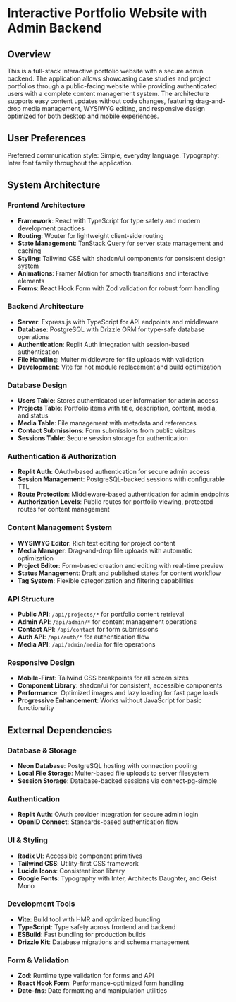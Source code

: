 # Interactive Portfolio Website with Admin Backend

## Overview

This is a full-stack interactive portfolio website with a secure admin backend. The application allows showcasing case studies and project portfolios through a public-facing website while providing authenticated users with a complete content management system. The architecture supports easy content updates without code changes, featuring drag-and-drop media management, WYSIWYG editing, and responsive design optimized for both desktop and mobile experiences.

## User Preferences

Preferred communication style: Simple, everyday language.
Typography: Inter font family throughout the application.

## System Architecture

### Frontend Architecture
- **Framework**: React with TypeScript for type safety and modern development practices
- **Routing**: Wouter for lightweight client-side routing
- **State Management**: TanStack Query for server state management and caching
- **Styling**: Tailwind CSS with shadcn/ui components for consistent design system
- **Animations**: Framer Motion for smooth transitions and interactive elements
- **Forms**: React Hook Form with Zod validation for robust form handling

### Backend Architecture
- **Server**: Express.js with TypeScript for API endpoints and middleware
- **Database**: PostgreSQL with Drizzle ORM for type-safe database operations
- **Authentication**: Replit Auth integration with session-based authentication
- **File Handling**: Multer middleware for file uploads with validation
- **Development**: Vite for hot module replacement and build optimization

### Database Design
- **Users Table**: Stores authenticated user information for admin access
- **Projects Table**: Portfolio items with title, description, content, media, and status
- **Media Table**: File management with metadata and references
- **Contact Submissions**: Form submissions from public visitors
- **Sessions Table**: Secure session storage for authentication

### Authentication & Authorization
- **Replit Auth**: OAuth-based authentication for secure admin access
- **Session Management**: PostgreSQL-backed sessions with configurable TTL
- **Route Protection**: Middleware-based authentication for admin endpoints
- **Authorization Levels**: Public routes for portfolio viewing, protected routes for content management

### Content Management System
- **WYSIWYG Editor**: Rich text editing for project content
- **Media Manager**: Drag-and-drop file uploads with automatic optimization
- **Project Editor**: Form-based creation and editing with real-time preview
- **Status Management**: Draft and published states for content workflow
- **Tag System**: Flexible categorization and filtering capabilities

### API Structure
- **Public API**: `/api/projects/*` for portfolio content retrieval
- **Admin API**: `/api/admin/*` for content management operations
- **Contact API**: `/api/contact` for form submissions
- **Auth API**: `/api/auth/*` for authentication flow
- **Media API**: `/api/admin/media` for file operations

### Responsive Design
- **Mobile-First**: Tailwind CSS breakpoints for all screen sizes
- **Component Library**: shadcn/ui for consistent, accessible components
- **Performance**: Optimized images and lazy loading for fast page loads
- **Progressive Enhancement**: Works without JavaScript for basic functionality

## External Dependencies

### Database & Storage
- **Neon Database**: PostgreSQL hosting with connection pooling
- **Local File Storage**: Multer-based file uploads to server filesystem
- **Session Storage**: Database-backed sessions via connect-pg-simple

### Authentication
- **Replit Auth**: OAuth provider integration for secure admin login
- **OpenID Connect**: Standards-based authentication flow

### UI & Styling
- **Radix UI**: Accessible component primitives
- **Tailwind CSS**: Utility-first CSS framework
- **Lucide Icons**: Consistent icon library
- **Google Fonts**: Typography with Inter, Architects Daughter, and Geist Mono

### Development Tools
- **Vite**: Build tool with HMR and optimized bundling
- **TypeScript**: Type safety across frontend and backend
- **ESBuild**: Fast bundling for production builds
- **Drizzle Kit**: Database migrations and schema management

### Form & Validation
- **Zod**: Runtime type validation for forms and API
- **React Hook Form**: Performance-optimized form handling
- **Date-fns**: Date formatting and manipulation utilities